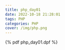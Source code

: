 ```yaml
---
title: php_day01
date: 2022-10-18 21:28:01
tags: PHP
categories: PHP
cover: /img/php.png
---
```


{% pdf php_day01.dpf %}